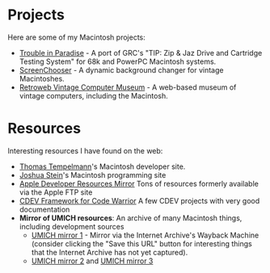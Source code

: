 Projects
========

Here are some of my Macintosh projects:

* [Trouble in Paradise] - A port of GRC's "TIP: Zip & Jaz Drive and Cartridge Testing System" for 68k and PowerPC Macintosh systems.
* [ScreenChooser] - A dynamic background changer for vintage Macintoshes.
* [Retroweb Vintage Computer Museum] - A web-based museum of vintage computers, including the Macintosh.

Resources
=========

Interesting resources I have found on the web:

* [Thomas Tempelmann]'s Macintosh developer site.
* [Joshua Stein]'s Macintosh programming site
* [Apple Developer Resources Mirror] Tons of resources formerly available via the Apple FTP site
* [CDEV Framework for Code Warrior] A few CDEV projects with very good documentation
* __Mirror of UMICH resources__: An archive of many Macintosh things, including development sources
  * [UMICH mirror 1] - Mirror via the Internet Archive's Wayback Machine (consider clicking the "Save this URL" button for interesting things that the Internet Archive has not yet captured).
  * [UMICH mirror 2] and [UMICH mirror 3]
  

[Trouble in Paradise]: https://github.com/marciot/mac-tip
[ScreenChooser]: https://archive.org/details/screen-chooser
[Retroweb Vintage Computer Museum]: http://retroweb.maclab.org
[Thomas Tempelmann]: http://www.tempel.org/macdev/index.html
[Joshua Stein]: https://jcs.org/
[Apple Developer Resources Mirror]: https://staticky.com/mirrors/ftp.apple.com/developer/
[CDEV Framework for Code Warrior]: https://www.applefritter.com/node/13008
[UMICH mirror 3]: http://ftp.icm.edu.pl/packages/umich/
[UMICH mirror 2]: https://phroxy.net/gopher://gopher.floodgap.com/1/archive/umich-archive-mac
[UMICH mirror 1]: https://web.archive.org/web/20211029121738/http://websites.umich.edu/~archive/mac/